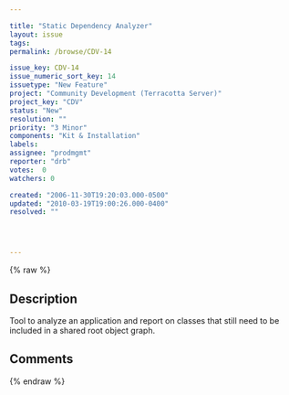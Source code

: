 ```yaml
---

title: "Static Dependency Analyzer"
layout: issue
tags: 
permalink: /browse/CDV-14

issue_key: CDV-14
issue_numeric_sort_key: 14
issuetype: "New Feature"
project: "Community Development (Terracotta Server)"
project_key: "CDV"
status: "New"
resolution: ""
priority: "3 Minor"
components: "Kit & Installation"
labels: 
assignee: "prodmgmt"
reporter: "drb"
votes:  0
watchers: 0

created: "2006-11-30T19:20:03.000-0500"
updated: "2010-03-19T19:00:26.000-0400"
resolved: ""




---
```


{% raw %}

## Description

<div markdown="1" class="description">

Tool to analyze an application and report on classes that still need to be included in a shared root object graph.

</div>

## Comments



{% endraw %}
